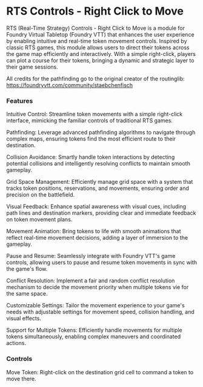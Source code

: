 # RTS Controls - Right Click to Move
RTS (Real-Time Strategy) Controls - Right Click to Move is a module for Foundry Virtual Tabletop (Foundry VTT) that enhances the user experience by enabling intuitive and real-time token movement controls. Inspired by classic RTS games, this module allows users to direct their tokens across the game map efficiently and interactively. With a simple right-click, players can plot a course for their tokens, bringing a dynamic and strategic layer to their game sessions.

All credits for the pathfinding go to the original creator of the routinglib: https://foundryvtt.com/community/staebchenfisch


### Features
Intuitive Control: Streamline token movements with a simple right-click interface, mimicking the familiar controls of traditional RTS games.

Pathfinding: Leverage advanced pathfinding algorithms to navigate through complex maps, ensuring tokens find the most efficient route to their destination.

Collision Avoidance: Smartly handle token interactions by detecting potential collisions and intelligently resolving conflicts to maintain smooth gameplay.

Grid Space Management: Efficiently manage grid space with a system that tracks token positions, reservations, and movements, ensuring order and precision on the battlefield.

Visual Feedback: Enhance spatial awareness with visual cues, including path lines and destination markers, providing clear and immediate feedback on token movement plans.

Movement Animation: Bring tokens to life with smooth animations that reflect real-time movement decisions, adding a layer of immersion to the gameplay.

Pause and Resume: Seamlessly integrate with Foundry VTT's game controls, allowing users to pause and resume token movements in sync with the game's flow.

Conflict Resolution: Implement a fair and random conflict resolution mechanism to decide the movement priority when multiple tokens vie for the same space.

Customizable Settings: Tailor the movement experience to your game's needs with adjustable settings for movement speed, collision handling, and visual effects.

Support for Multiple Tokens: Efficiently handle movements for multiple tokens simultaneously, enabling complex maneuvers and coordinated actions.

### Controls
Move Token: Right-click on the destination grid cell to command a token to move there.
